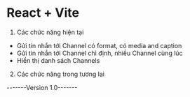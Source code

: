 # React + Vite

1. Các chức năng hiện tại
- Gửi tin nhắn tới Channel có format, có media and caption
- Gửi tin nhắn tới Channel chỉ định, nhiều Channel cùng lúc
- Hiển thị danh sách Channels

2. Các chức năng trong tương lai



-------Version 1.0-------

